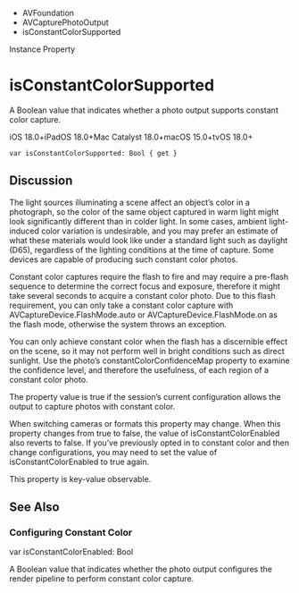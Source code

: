 

- AVFoundation
- AVCapturePhotoOutput
-  isConstantColorSupported 

Instance Property

# isConstantColorSupported

A Boolean value that indicates whether a photo output supports constant color capture.

iOS 18.0+iPadOS 18.0+Mac Catalyst 18.0+macOS 15.0+tvOS 18.0+

``` source
var isConstantColorSupported: Bool { get }
```

## Discussion

The light sources illuminating a scene affect an object’s color in a photograph, so the color of the same object captured in warm light might look significantly different than in colder light. In some cases, ambient light-induced color variation is undesirable, and you may prefer an estimate of what these materials would look like under a standard light such as daylight (D65), regardless of the lighting conditions at the time of capture. Some devices are capable of producing such constant color photos.

Constant color captures require the flash to fire and may require a pre-flash sequence to determine the correct focus and exposure, therefore it might take several seconds to acquire a constant color photo. Due to this flash requirement, you can only take a constant color capture with AVCaptureDevice.FlashMode.auto or AVCaptureDevice.FlashMode.on as the flash mode, otherwise the system throws an exception.

You can only achieve constant color when the flash has a discernible effect on the scene, so it may not perform well in bright conditions such as direct sunlight. Use the photo’s constantColorConfidenceMap property to examine the confidence level, and therefore the usefulness, of each region of a constant color photo.

The property value is true if the session’s current configuration allows the output to capture photos with constant color.

When switching cameras or formats this property may change. When this property changes from true to false, the value of isConstantColorEnabled also reverts to false. If you’ve previously opted in to constant color and then change configurations, you may need to set the value of isConstantColorEnabled to true again.

This property is key-value observable.

## See Also

### Configuring Constant Color

var isConstantColorEnabled: Bool

A Boolean value that indicates whether the photo output configures the render pipeline to perform constant color capture.

